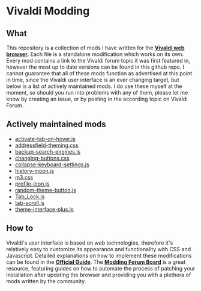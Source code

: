 # Vivaldi Modding

## What

This repository is a collection of mods I have written for the
[**Vivaldi web browser**][1]. Each file is a standalone modification which works
on its own. Every mod contains a link to the Vivaldi forum topic it was first
featured in, however the most up to date versions can be found in this github
repo. I cannot guarantee that all of these mods function as advertised at this
point in time, since the Vivaldi user interface is an ever changing target, but
below is a list of actively maintained mods. I do use these myself at the
moment, so should you run into problems with any of them, please let me know by
creating an issue, or by posting in the according topic on Vivaldi Forum.

## Actively maintained mods

* [activate-tab-on-hover.js](activate-tab-on-hover.js)
* [addressfield-theming.css](addressfield-theming.css)
* [backup-search-engines.js](backup-search-engines.js)
* [changing-buttons.css](changing-buttons.css)
* [collapse-keyboard-settings.js](collapse-keyboard-settings.js)
* [history-moon.js](history-moon.js)
* [m3.css](m3.css)
* [profile-icon.js](profile-icon.js)
* [random-theme-button.js](random-theme-button.js)
* [Tab_Lock.js](page-actions/Tab_Lock.js)
* [tab-scroll.js](tab-scroll.js)
* [theme-interface-plus.js](theme-interface-plus.js)

## How to

Vivaldi's user interface is based on web technologies, therefore it's relatively
easy to customize its appearance and functionality with CSS and Javascript.
Detailed explanations on how to implement these modifications can be found in
the [**Official Guide**][2]. The [**Modding Forum Board**][3] is a great
resource, featuring guides on how to automate the process of patching your
installation after updating the browser and providing you with a plethora of
mods written by the community.

[1]: https://vivaldi.com/
[2]: https://forum.vivaldi.net/topic/10549/modding-vivaldi/
[3]: https://forum.vivaldi.net/category/52/modifications/

